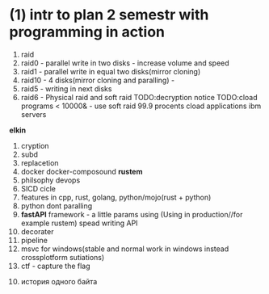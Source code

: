 # (1) intr to plan 2 semestr with programming in action
1) raid 
2) raid0 - parallel write in two disks - increase volume and speed
3) raid1 - parallel write in equal two disks(mirror cloning)
4) raid10 - 4 disks(mirror cloning and paralling) - 
5) raid5 - writing in next disks
6) raid6 - 
Physical raid and soft raid
TODO:decryption notice
TODO:cload programs 
< 10000& - use soft raid
99.9 procents cload applications
ibm servers

**elkin**
1) cryption
2) subd
3) replacetion
4) docker docker-composound
**rustem**
1) philsophy  devops
2) SICD cicle
3) features in cpp, rust, golang, python/mojo(rust + python)
4) python dont paralling
5) **fastAPI** framework - a little params using (Using in production//for example rustem)
spead writing API
6) decorater
7) pipeline
8) msvc for windows(stable and normal work in windows instead crossplotform sutiations)
9) ctf - capture the flag 
<!-- 10) arhicature of a computers -->
<!-- the last ctf work find a PIN in 10 sec 1000 repetation/ -->
10) история одного байта